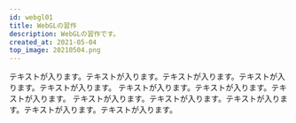 ```yaml
---
id: webgl01
title: WebGLの習作
description: WebGLの習作です。
created_at: 2021-05-04
top_image: 20210504.png
---
```


テキストが入ります。テキストが入ります。テキストが入ります。テキストが入ります。テキストが入ります。
テキストが入ります。テキストが入ります。テキストが入ります。
テキストが入ります。テキストが入ります。テキストが入ります。テキストが入ります。テキストが入ります。
